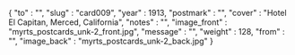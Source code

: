 {
  "to" : "",
  "slug" : "card009",
  "year" : 1913,
  "postmark" : "",
  "cover" : "Hotel El Capitan, Merced, California",
  "notes" : "",
  "image_front" : "myrts_postcards_unk-2_front.jpg",
  "message" : "",
  "weight" : 128,
  "from" : "",
  "image_back" : "myrts_postcards_unk-2_back.jpg"
}

